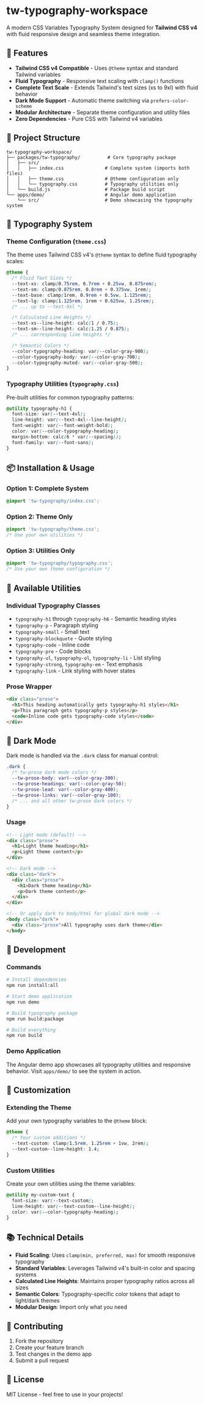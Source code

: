 # tw-typography-workspace

A modern CSS Variables Typography System designed for **Tailwind CSS v4** with fluid responsive design and seamless theme integration.

## 🚀 Features

- **Tailwind CSS v4 Compatible** - Uses `@theme` syntax and standard Tailwind variables
- **Fluid Typography** - Responsive text scaling with `clamp()` functions
- **Complete Text Scale** - Extends Tailwind's text sizes (xs to 9xl) with fluid behavior
- **Dark Mode Support** - Automatic theme switching via `prefers-color-scheme`
- **Modular Architecture** - Separate theme configuration and utility files
- **Zero Dependencies** - Pure CSS with Tailwind v4 variables

## 📁 Project Structure

```
tw-typography-workspace/
├── packages/tw-typography/          # Core typography package
│   ├── src/
│   │   ├── index.css               # Complete system (imports both files)
│   │   ├── theme.css               # @theme configuration only
│   │   └── typography.css          # Typography utilities only
│   └── build.js                    # Package build script
└── apps/demo/                      # Angular demo application
    └── src/                        # Demo showcasing the typography system
```

## 🎨 Typography System

### Theme Configuration (`theme.css`)

The theme uses Tailwind CSS v4's `@theme` syntax to define fluid typography scales:

```css
@theme {
  /* Fluid Text Sizes */
  --text-xs: clamp(0.75rem, 0.7rem + 0.25vw, 0.875rem);
  --text-sm: clamp(0.875rem, 0.8rem + 0.375vw, 1rem);
  --text-base: clamp(1rem, 0.9rem + 0.5vw, 1.125rem);
  --text-lg: clamp(1.125rem, 1rem + 0.625vw, 1.25rem);
  /* ... up to --text-9xl */

  /* Calculated Line Heights */
  --text-xs--line-height: calc(1 / 0.75);
  --text-sm--line-height: calc(1.25 / 0.875);
  /* ... corresponding line heights */

  /* Semantic Colors */
  --color-typography-heading: var(--color-gray-900);
  --color-typography-body: var(--color-gray-700);
  --color-typography-muted: var(--color-gray-500);
}
```

### Typography Utilities (`typography.css`)

Pre-built utilities for common typography patterns:

```css
@utility typography-h1 {
  font-size: var(--text-4xl);
  line-height: var(--text-4xl--line-height);
  font-weight: var(--font-weight-bold);
  color: var(--color-typography-heading);
  margin-bottom: calc(6 * var(--spacing));
  font-family: var(--font-sans);
}
```

## 📦 Installation & Usage

### Option 1: Complete System

```css
@import 'tw-typography/index.css';
```

### Option 2: Theme Only

```css
@import 'tw-typography/theme.css';
/* Use your own utilities */
```

### Option 3: Utilities Only

```css
@import 'tw-typography/typography.css';
/* Use your own theme configuration */
```

## 🎯 Available Utilities

### Individual Typography Classes

- `typography-h1` through `typography-h6` - Semantic heading styles
- `typography-p` - Paragraph styling
- `typography-small` - Small text
- `typography-blockquote` - Quote styling
- `typography-code` - Inline code
- `typography-pre` - Code blocks
- `typography-ul`, `typography-ol`, `typography-li` - List styling
- `typography-strong`, `typography-em` - Text emphasis
- `typography-link` - Link styling with hover states

### Prose Wrapper

```html
<div class="prose">
  <h1>This heading automatically gets typography-h1 styles</h1>
  <p>This paragraph gets typography-p styles</p>
  <code>Inline code gets typography-code styles</code>
</div>
```

## 🌙 Dark Mode

Dark mode is handled via the `.dark` class for manual control:

```css
.dark {
  /* tw-prose dark mode colors */
  --tw-prose-body: var(--color-gray-300);
  --tw-prose-headings: var(--color-gray-50);
  --tw-prose-lead: var(--color-gray-400);
  --tw-prose-links: var(--color-gray-100);
  /* ... and all other tw-prose dark colors */
}
```

### Usage

```html
<!-- Light mode (default) -->
<div class="prose">
  <h1>Light theme heading</h1>
  <p>Light theme content</p>
</div>

<!-- Dark mode -->
<div class="dark">
  <div class="prose">
    <h1>Dark theme heading</h1>
    <p>Dark theme content</p>
  </div>
</div>

<!-- Or apply dark to body/html for global dark mode -->
<body class="dark">
  <div class="prose">All typography uses dark theme</div>
</body>
```

## 🔧 Development

### Commands

```bash
# Install dependencies
npm run install:all

# Start demo application
npm run demo

# Build typography package
npm run build:package

# Build everything
npm run build
```

### Demo Application

The Angular demo app showcases all typography utilities and responsive behavior. Visit `apps/demo/` to see the system in action.

## 🎨 Customization

### Extending the Theme

Add your own typography variables to the `@theme` block:

```css
@theme {
  /* Your custom additions */
  --text-custom: clamp(1.5rem, 1.25rem + 1vw, 2rem);
  --text-custom--line-height: 1.4;
}
```

### Custom Utilities

Create your own utilities using the theme variables:

```css
@utility my-custom-text {
  font-size: var(--text-custom);
  line-height: var(--text-custom--line-height);
  color: var(--color-typography-heading);
}
```

## 📚 Technical Details

- **Fluid Scaling**: Uses `clamp(min, preferred, max)` for smooth responsive typography
- **Standard Variables**: Leverages Tailwind v4's built-in color and spacing systems
- **Calculated Line Heights**: Maintains proper typography ratios across all sizes
- **Semantic Colors**: Typography-specific color tokens that adapt to light/dark themes
- **Modular Design**: Import only what you need

## 🤝 Contributing

1. Fork the repository
2. Create your feature branch
3. Test changes in the demo app
4. Submit a pull request

## 📄 License

MIT License - feel free to use in your projects!
